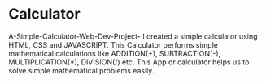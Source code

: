# Calculator
A-Simple-Calculator-Web-Dev-Project-
I created a simple calculator using HTML, CSS and JAVASCRIPT. This Calculator performs simple mathematical calculations like ADDITION(+), SUBTRACTION(-), MULTIPLICATION(*), DIVISION(/) etc. This App or calculator helps us to solve simple mathematical problems easily.
